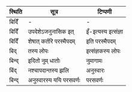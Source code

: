 | स्थिति | सूत्र | टिप्पणी |
| ----- | ------- | ------ |
| बिदिँ | - | - |
| बिदिँ | उपदेशेऽजनुनासिक इत् | इँ-इत्यस्य इत्संज्ञा |
| बिदिँ | शेषात् कर्तरि परस्मैपदम् | इति परस्मैपदम् |
| बिद् | तस्य लोपः | इत्संज्ञकस्य लोपः |
| बिन्द् | इदितो नुम् धातोः | नुमागामः |
| बिंद् | नश्चापदान्तस्य झलि | अनुस्वारः |
| बिन्द् | अनुस्वारस्य ययि परसवर्णः | परसवर्णः |
